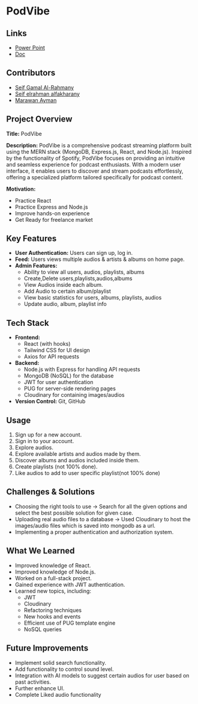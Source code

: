 # PodVibe

## Links 
- [Power Point](https://drive.google.com/file/d/1bYo3AHJV_T4Q6m7A3xa0_WDwvg4UbcjT/view?usp=sharing)
- [Doc](https://drive.google.com/file/d/1H5nqL170UagHULqTCy-Pe7Qgsi038b2Q/view?usp=sharing)
  
## Contributors
- [Seif Gamal Al-Rahmany](https://www.linkedin.com/in/seif-al-rahmany-b6b29b220/)
- [Seif elrahman alfakharany](https://www.linkedin.com/in/seif-elrahman-alfakharany-5960151b5/)
- [Marawan Ayman](https://www.linkedin.com/in/marwan-ayman-87a91825a/)
  

## Project Overview
**Title:** PodVibe

**Description:** PodVibe is a comprehensive podcast streaming platform built using the MERN stack (MongoDB, Express.js, React, and Node.js). Inspired by the functionality of Spotify, PodVibe 
focuses on providing an intuitive and seamless experience for podcast enthusiasts. With a modern user interface, it enables users to discover and stream podcasts effortlessly, offering a specialized platform tailored specifically for podcast content.

**Motivation:** 
- Practice React
- Practice Express and Node.js
- Improve hands-on experience
- Get Ready for freelance market 

## Key Features
- **User Authentication:** Users can sign up, log in.
- **Feed:** Users views multiple audios & artists & albums on home page.
- **Admin Features:** 
  - Ability to view all users, audios, playlists, albums
  - Create,Delete users,playlists,audios,albums
  - View Audios inside each album.
  - Add Audio to certain album/playlist
  - View basic statistics for users, albums, playlists, audios
  - Update audio, album, playlist info

## Tech Stack
- **Frontend:**
  - React (with hooks)
  - Tailwind CSS for UI design
  - Axios for API requests
- **Backend:**
  - Node.js with Express for handling API requests
  - MongoDB (NoSQL) for the database
  - JWT for user authentication
  - PUG for server-side rendering pages
  - Cloudinary for containing images/audios
- **Version Control:** Git, GitHub

## Usage
1. Sign up for a new account.
2. Sign in to your account.
3. Explore audios.
4. Explore available artists and audios made by them.
5. Discover albums and audios included inside them.
6. Create playlists (not 100% done).
7. Like audios to add to user specific playlist(not 100% done)

## Challenges & Solutions
- Choosing the right tools to use          -> Search for all the given options and select the best possible solution for given case.
- Uploading real audio files to a database -> Used Cloudinary to host the images/audio files which is saved into mongodb as a url.
- Implementing a proper authentication and authorization system.

## What We Learned
- Improved knowledge of React.
- Improved knowledge of Node.js.
- Worked on a full-stack project.
- Gained experience with JWT authentication.
- Learned new topics, including:
  - JWT
  - Cloudinary
  - Refactoring techniques
  - New hooks and events
  - Efficient use of PUG template engine
  - NoSQL queries

## Future Improvements
- Implement solid search functionality.
- Add functionality to control sound level.
- Integration with AI models to suggest certain audios for user based on past activities.
- Further enhance UI.
- Complete Liked audio functionality
